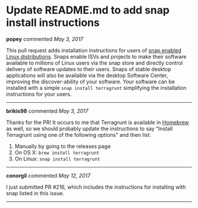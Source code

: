 # Update README.md to add snap install instructions

**popey** commented *May 3, 2017*

This pull request adds installation instructions for users of [snap enabled Linux distributions](https://snapcraft.io/docs/core/install). Snaps enable ISVs and projects to make their software available to millions of Linux users via the snap store and directly control delivery of software updates to their users. Snaps of stable desktop applications will also be available via the desktop Software Center, improving the discover-ability of your software. Your software can be installed with a simple `snap install terragrunt` simplifying the installation instructions for your users.
<br />
***


**brikis98** commented *May 3, 2017*

Thanks for the PR! It occurs to me that Terragrunt is available in [Homebrew](https://libraries.io/homebrew/terragrunt) as well, so we should probably update the instructions to say "Install Terragrunt using one of the following options" and then list:

1. Manually by going to the releases page
1. On OS X: `brew install terragrunt`
1. On Linux: `snap install terragrunt`
***

**conorgil** commented *May 12, 2017*

I just submitted PR #216, which includes the instructions for installing with snap listed in this issue.
***

